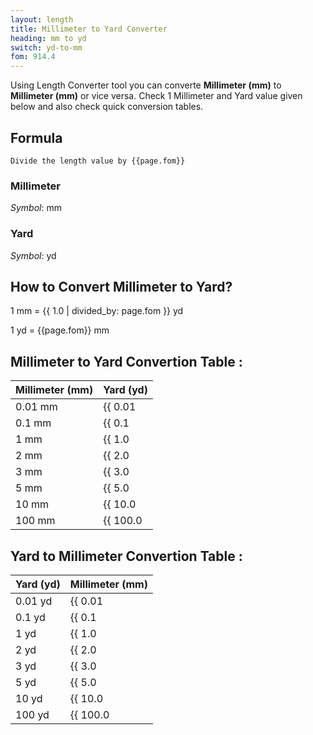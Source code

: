 ```yaml
---
layout: length
title: Millimeter to Yard Converter
heading: mm to yd
switch: yd-to-mm
fom: 914.4
---
```


Using Length Converter tool you can converte **Millimeter (mm)** to **Millimeter (mm)** or vice versa. Check 1 Millimeter and Yard value given below and also check quick conversion tables.

## Formula
`Divide the length value by {{page.fom}}`

### Millimeter
*Symbol*: mm

### Yard
*Symbol*: yd

## How to Convert Millimeter to Yard?
1 mm = {{ 1.0 | divided_by: page.fom }} yd

1 yd = {{page.fom}} mm

## Millimeter to Yard Convertion Table :

| Millimeter (mm) | Yard (yd) |
| ---- | ---- |
| 0.01 mm | {{ 0.01 | divided_by: page.fom | round: 12 }} yd |
| 0.1 mm | {{ 0.1 | divided_by: page.fom | round: 12 }} yd |
| 1 mm | {{ 1.0 | divided_by: page.fom | round: 12 }} yd |
| 2 mm | {{ 2.0 | divided_by: page.fom | round: 12 }} yd |
| 3 mm | {{ 3.0 | divided_by: page.fom | round: 12 }} yd |
| 5 mm | {{ 5.0 | divided_by: page.fom | round: 12 }} yd |
| 10 mm | {{ 10.0 | divided_by: page.fom | round: 12 }} yd |
| 100 mm | {{ 100.0 | divided_by: page.fom | round: 12 }} yd |

## Yard to Millimeter Convertion Table :

| Yard (yd) | Millimeter (mm) |
| ---- | ---- |
| 0.01 yd | {{ 0.01 | times: page.fom | round: 12 }} mm |
| 0.1 yd | {{ 0.1 | times: page.fom | round: 12 }} mm |
| 1 yd | {{ 1.0 | times: page.fom | round: 12 }} mm |
| 2 yd | {{ 2.0 | times: page.fom | round: 12 }} mm |
| 3 yd | {{ 3.0 | times: page.fom | round: 12 }} mm |
| 5 yd | {{ 5.0 | times: page.fom | round: 12 }} mm |
| 10 yd | {{ 10.0 | times: page.fom | round: 12 }} mm |
| 100 yd | {{ 100.0 | times: page.fom | round: 12 }} mm |

<script>
selectInput[2].selected = true
selectOutput[6].selected = true
</script>
